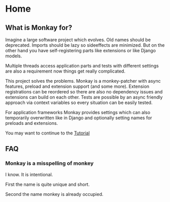 # Home

## What is Monkay for?

Imagine a large software project which evolves. Old names should be deprecated. Imports
should be lazy so sideeffects are minimized.
But on the other hand you have self-registering parts like extensions or like Django models.

Multiple threads access application parts and tests with different settings are also a requirement
now things get really complicated.

This project solves the problems.
Monkay is a monkey-patcher with async features, preload and extension support (and some more).
Extension registrations can be reordered so there are also no dependency issues and extensions can build on each other.
Tests are possible by an async friendly approach via context variables so every situation can be easily tested.

For application frameworks Monkay provides settings which can also temporarily overwritten like in Django and
optionally setting names for preloads and extensions.

You may want to continue to the [Tutorial](tutorial.md)


## FAQ

### Monkay is a misspelling of monkey

I know. It is intentional.

First the name is quite unique and short.

Second the name monkey is already occupied.
